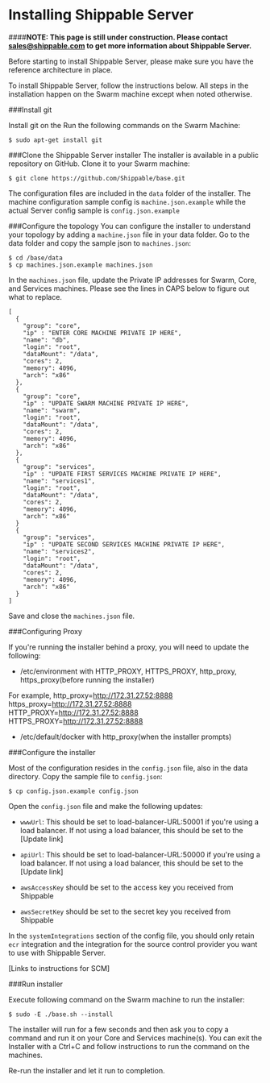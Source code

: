 # Installing Shippable Server

####**NOTE: This page is still under construction. Please contact [sales@shippable.com](mailto:sales@shippable.com) to get more information about Shippable Server.**

Before starting to install Shippable Server, please make sure you have the reference architecture in place.

To install Shippable Server, follow the instructions below. All steps in the installation happen on the Swarm machine except when noted otherwise.

###Install git

Install git on the Run the following commands on the Swarm Machine:

```
$ sudo apt-get install git
```

###Clone the Shippable Server installer
The installer is available in a public repository on GitHub. Clone it to your Swarm machine:

```
$ git clone https://github.com/Shippable/base.git
```
The configuration files are included in the `data` folder of the installer. The machine configuration sample config is `machine.json.example` while the actual Server config sample is `config.json.example`

###Configure the topology
You can configure the installer to understand your topology by adding a `machine.json` file in your data folder.
Go to the data folder and copy the sample json to `machines.json`:

```
$ cd /base/data
$ cp machines.json.example machines.json
```

In the `machines.json` file, update the Private IP addresses for Swarm, Core, and Services machines. Please see the lines in CAPS below to figure out what to replace.

```
[
  {
    "group": "core",
    "ip" : "ENTER CORE MACHINE PRIVATE IP HERE",
    "name": "db",
    "login": "root",
    "dataMount": "/data",
    "cores": 2,
    "memory": 4096,
    "arch": "x86"
  },
  {
    "group": "core",
    "ip" : "UPDATE SWARM MACHINE PRIVATE IP HERE",
    "name": "swarm",
    "login": "root",
    "dataMount": "/data",
    "cores": 2,
    "memory": 4096,
    "arch": "x86"
  },
  {
    "group": "services",
    "ip" : "UPDATE FIRST SERVICES MACHINE PRIVATE IP HERE",
    "name": "services1",
    "login": "root",
    "dataMount": "/data",
    "cores": 2,
    "memory": 4096,
    "arch": "x86"
  }
  {
    "group": "services",
    "ip" : "UPDATE SECOND SERVICES MACHINE PRIVATE IP HERE",
    "name": "services2",
    "login": "root",
    "dataMount": "/data",
    "cores": 2,
    "memory": 4096,
    "arch": "x86"
  }
]
```

Save and close the `machines.json` file.

###Configuring Proxy

If you're running the installer behind a proxy, you will need to update the following:

* /etc/environment with HTTP_PROXY, HTTPS_PROXY, http_proxy, https_proxy(before running the installer)

For example, http_proxy=http://172.31.27.52:8888 https_proxy=http://172.31.27.52:8888 HTTP_PROXY=http://172.31.27.52:8888 HTTPS_PROXY=http://172.31.27.52:8888

* /etc/default/docker with http_proxy(when the installer prompts)

###Configure the installer

Most of the configuration resides in the `config.json` file, also in the data directory. Copy the sample file to `config.json`:

```
$ cp config.json.example config.json
```

Open the `config.json` file and make the following updates:

* `wwwUrl`: This should be set to load-balancer-URL:50001 if you're using a load balancer. If not using a load balancer, this should be set to the [Update link]

* `apiUrl`: This should be set to load-balancer-URL:50000 if you're using a load balancer. If not using a load balancer, this should be set to the [Update link]

* `awsAccessKey` should be set to the access key you received from Shippable

* `awsSecretKey` should be set to the secret key you received from Shippable

In the `systemIntegrations` section of the config file, you should only retain `ecr` integration and the integration for the source control provider you want to use with Shippable Server.

[Links to instructions for SCM]

###Run installer

Execute following command on the Swarm machine to run the installer:

```
$ sudo -E ./base.sh --install
```

The installer will run for a few seconds and then ask you to copy a command and run it on your Core and Services machine(s). You can exit the Installer with a Ctrl+C and follow instructions to run the command on the machines.

Re-run the installer and let it run to completion.
